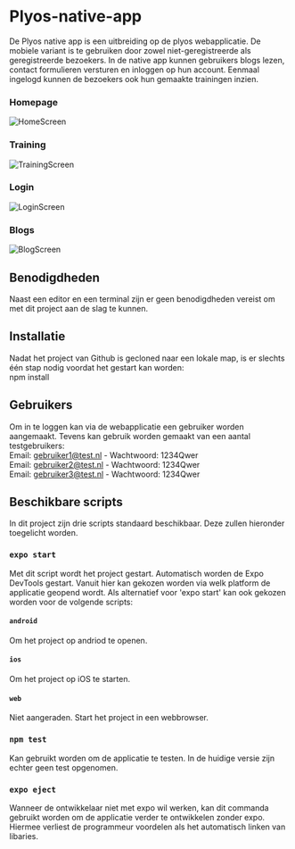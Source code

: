 # Plyos-native-app

De Plyos native app is een uitbreiding op de plyos webapplicatie. De mobiele variant is te gebruiken door zowel niet-geregistreerde als geregistreerde bezoekers. In de native app kunnen gebruikers blogs lezen, contact formulieren versturen en inloggen op hun account. Eenmaal ingelogd kunnen de bezoekers ook hun gemaakte trainingen inzien.

### Homepage
![HomeScreen](./assets/screens/home-screen.jpg)
### Training
![TrainingScreen](./assets/screens/training-screen.jpg)
### Login
![LoginScreen](./assets/screens/login-screen.jpg)
### Blogs
![BlogScreen](./assets/screens/blog-screen.jpg)

## Benodigdheden
Naast een editor en een terminal zijn er geen benodigdheden vereist om met dit project aan de slag te kunnen. 

## Installatie
Nadat het project van Github is gecloned naar een lokale map, is er slechts één stap nodig voordat het gestart kan worden:  
npm install

## Gebruikers
Om in te loggen kan via de webapplicatie een gebruiker worden aangemaakt. Tevens kan gebruik worden gemaakt van een aantal testgebruikers:  
Email: gebruiker1@test.nl    -      Wachtwoord: 1234Qwer  
Email: gebruiker2@test.nl    -      Wachtwoord: 1234Qwer  
Email: gebruiker3@test.nl    -      Wachtwoord: 1234Qwer  

## Beschikbare scripts
In dit project zijn drie scripts standaard beschikbaar. Deze zullen hieronder toegelicht worden.

### `expo start`
Met dit script wordt het project gestart. Automatisch worden de Expo DevTools gestart. Vanuit hier kan gekozen worden via welk platform de applicatie geopend wordt. Als alternatief voor 'expo start' kan ook gekozen worden voor de volgende scripts:
#### `android`
Om het project op andriod te openen.
#### `ios`
Om het project op iOS te starten.
#### `web`
Niet aangeraden. Start het project in een webbrowser.

### `npm test`
Kan gebruikt worden om de applicatie te testen. In de huidige versie zijn echter geen test opgenomen. 

### `expo eject`
Wanneer de ontwikkelaar niet met expo wil werken, kan dit commanda gebruikt worden om de applicatie verder te ontwikkelen zonder expo.
Hiermee verliest de programmeur voordelen als het automatisch linken van libaries. 
